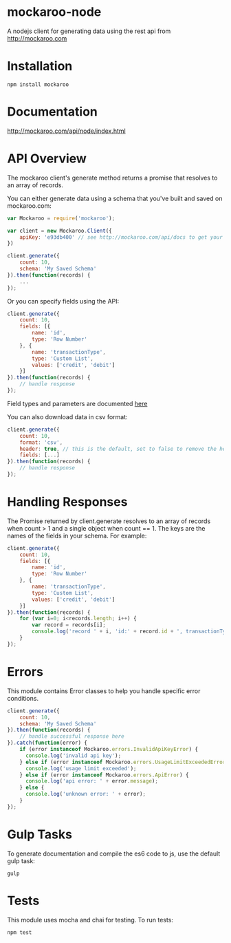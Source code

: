 # mockaroo-node

A nodejs client for generating data using the rest api from http://mockaroo.com

# Installation

    npm install mockaroo

# Documentation

http://mockaroo.com/api/node/index.html

# API Overview

The mockaroo client's generate method returns a promise that resolves to an array of records.

You can either generate data using a schema that you've built and saved on mockaroo.com:

```js
var Mockaroo = require('mockaroo');

var client = new Mockaroo.Client({
    apiKey: 'e93db400' // see http://mockaroo.com/api/docs to get your api key
})

client.generate({
    count: 10,
    schema: 'My Saved Schema'
}).then(function(records) {
    ...
});
```

Or you can specify fields using the API:

```js
client.generate({
    count: 10,
    fields: [{
        name: 'id',
        type: 'Row Number'
    }, {
        name: 'transactionType',
        type: 'Custom List',
        values: ['credit', 'debit']
    }]
}).then(function(records) {
    // handle response
});
```

Field types and parameters are documented [here](http://mockaroo.com/api/docs#types)

You can also download data in csv format:

```js
client.generate({
    count: 10,
    format: 'csv',
    header: true, // this is the default, set to false to remove the header row
    fields: [...]
}).then(function(records) {
    // handle response
});
```

# Handling Responses

The Promise returned by client.generate resolves to an array of records when count > 1 and a single object when count == 1.
The keys are the names of the fields in your schema.  For example:

```js
client.generate({
    count: 10,
    fields: [{
        name: 'id',
        type: 'Row Number'
    }, {
        name: 'transactionType',
        type: 'Custom List',
        values: ['credit', 'debit']
    }]
}).then(function(records) {
    for (var i=0; i<records.length; i++) {
        var record = records[i];
        console.log('record ' + i, 'id:' + record.id + ', transactionType:' + record.transactionType);
    }
});
```

# Errors

This module contains Error classes to help you handle specific error conditions.

```js
client.generate({
    count: 10,
    schema: 'My Saved Schema'
}).then(function(records) {
    // handle successful response here
}).catch(function(error) {
    if (error instanceof Mockaroo.errors.InvalidApiKeyError) {
      console.log('invalid api key');
    } else if (error instanceof Mockaroo.errors.UsageLimitExceededError) {
      console.log('usage limit exceeded');
    } else if (error instanceof Mockaroo.errors.ApiError) {
      console.log('api error: ' + error.message);
    } else {
      console.log('unknown error: ' + error);
    }
});
```

# Gulp Tasks

To generate documentation and compile the es6 code to js, use the default gulp task:

    gulp

# Tests

This module uses mocha and chai for testing. To run tests:

    npm test

